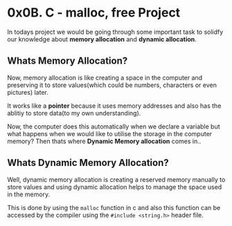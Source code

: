 # 0x0B. C - malloc, free Project

In todays project we would be going through some important task to solidfy our knowledge about **memory allocation** and **dynamic allocation**.

## Whats Memory Allocation?
Now, memory allocation is like creating a space in the computer and preserving it to store values(which could be numbers, characters or even pictures) later.

It works like a **pointer** because it uses memory addresses and also has the ablitiy to store data(to my own understanding).

Now, the computer does this automatically when we declare a variable but what happens when we would like to utilise the storage in the computer memory? Then thats where **Dynamic Memory allocation** comes in..

## Whats Dynamic Memory Allocation?
Well, dynamic memory allocation is creating a reserved memory manually to store values and using dynamic allocation helps to manage the space used in the memory.

This is done by using the `malloc` function in c and also this function can be accessed by the compiler using the `#include <string.h>` header file.

